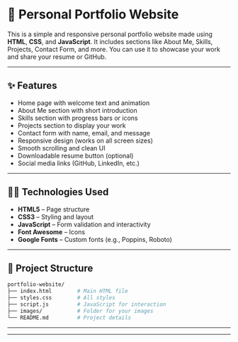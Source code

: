 
# 💼 Personal Portfolio Website

This is a simple and responsive personal portfolio website made using **HTML**, **CSS**, and **JavaScript**. It includes sections like About Me, Skills, Projects, Contact Form, and more. You can use it to showcase your work and share your resume or GitHub.

---

## ✨ Features

- Home page with welcome text and animation
- About Me section with short introduction
- Skills section with progress bars or icons
- Projects section to display your work
- Contact form with name, email, and message
- Responsive design (works on all screen sizes)
- Smooth scrolling and clean UI
- Downloadable resume button (optional)
- Social media links (GitHub, LinkedIn, etc.)

---

## 🧑‍💻 Technologies Used

- **HTML5** – Page structure
- **CSS3** – Styling and layout
- **JavaScript** – Form validation and interactivity
- **Font Awesome** – Icons
- **Google Fonts** – Custom fonts (e.g., Poppins, Roboto)

---

## 📁 Project Structure

```bash
portfolio-website/
├── index.html        # Main HTML file
├── styles.css        # All styles
├── script.js         # JavaScript for interaction
├── images/           # Folder for your images
└── README.md         # Project details
````

---

---


```
